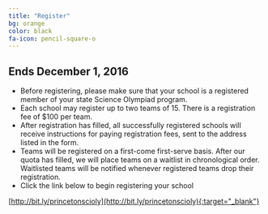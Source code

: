 ```yaml
---
title: "Register"
bg: orange
color: black
fa-icon: pencil-square-o
---
```


## Ends December 1, 2016

- Before registering, please make sure that your school is a registered member of your state Science Olympiad program.
- Each school may register up to two teams of 15. There is a registration fee of $100 per team.
- After registration has filled, all successfully registered schools will receive instructions for paying registration fees, sent to the address listed in the form.
- Teams will be registered on a first-come first-serve basis. After our quota has filled, we will place teams on a waitlist in chronological order. Waitlisted teams will be notified whenever registered teams drop their registration.
- Click the link below to begin registering your school

[http://bit.ly/princetonscioly](http://bit.ly/princetonscioly){:target="_blank"}